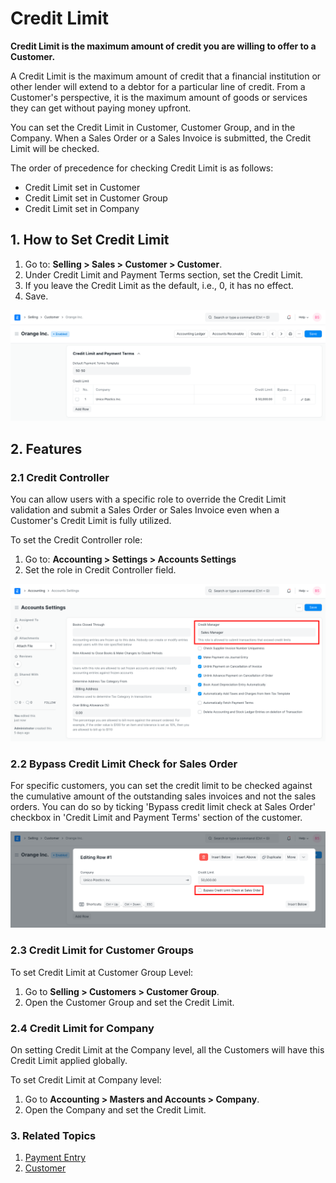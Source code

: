 
# Credit Limit



**Credit Limit is the maximum amount of credit you are willing to offer to a Customer.**


A Credit Limit is the maximum amount of credit that a financial institution or
other lender will extend to a debtor for a particular line of credit. From a
Customer's perspective, it is the maximum amount of goods or services they can get without paying money upfront.


You can set the Credit Limit in Customer, Customer Group, and in the Company.
When a Sales Order or a Sales Invoice is submitted, the Credit Limit will be checked.


The order of precedence for checking Credit Limit is as follows:


* Credit Limit set in Customer
* Credit Limit set in Customer Group
* Credit Limit set in Company


## 1. How to Set Credit Limit


1. Go to: **Selling > Sales > Customer > Customer**.
2. Under Credit Limit and Payment Terms section, set the Credit Limit.
3. If you leave the Credit Limit as the default, i.e., 0, it has no effect.
4. Save.


![Customer Credit Limit](/files/customer-credit-limit.png)


## 2. Features


### 2.1 Credit Controller


You can allow users with a specific role to override the Credit Limit validation and submit a Sales Order or Sales Invoice even when a Customer's Credit Limit is fully utilized.


To set the Credit Controller role:


1. Go to: **Accounting > Settings > Accounts Settings**
2. Set the role in Credit Controller field.


![Credit Manager](/files/credit-manager-role.png)


### 2.2 Bypass Credit Limit Check for Sales Order


For specific customers, you can set the credit limit to be checked against the cumulative amount of the outstanding sales invoices and not the sales orders. You can do so by ticking 'Bypass credit limit check at Sales Order' checkbox in 'Credit Limit and Payment Terms' section of the customer.


![Credit Limit Bypass in Sales Order](/files/customer-credit-limit-bypass.png)


### 2.3 Credit Limit for Customer Groups


To set Credit Limit at Customer Group Level:


1. Go to **Selling > Customers > Customer Group**.
2. Open the Customer Group and set the Credit Limit.


### 2.4 Credit Limit for Company


On setting Credit Limit at the Company level, all the Customers will have this Credit Limit applied globally.


To set Credit Limit at Company level:


1. Go to **Accounting > Masters and Accounts > Company**.
2. Open the Company and set the Credit Limit.


### 3. Related Topics


1. [Payment Entry](/docs/en/accounts/payment-entry)
2. [Customer](/docs/en/CRM/customer)




